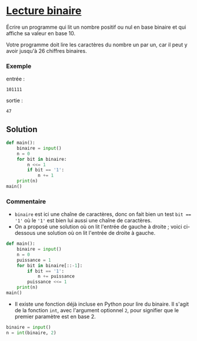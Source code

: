 # [Lecture binaire](http://www.france-ioi.org/algo/task.php?idChapter=565&idTask=442)


Écrire un programme qui lit un nombre positif ou nul en base binaire et qui affiche sa valeur en base 10.

Votre programme doit lire les caractères du nombre un par un, car il peut y avoir jusqu'à 26 chiffres binaires.

### Exemple

entrée :

    101111

sortie :

    47

## Solution

```python
def main():
    binaire = input()
    n = 0
    for bit in binaire:
        n <<= 1
        if bit == '1':
            n += 1
    print(n)
main()
```

### Commentaire

* `binaire` est ici une chaîne de caractères, donc on fait bien un test `bit == '1'` où le `'1'` est bien lui aussi une chaîne de caractères.
* On a proposé une solution où on lit l'entrée de gauche à droite ; voici ci-dessous une solution où on lit l'entrée de droite à gauche.

```python
def main():
    binaire = input()
    n = 0
    puissance = 1
    for bit in binaire[::-1]:
        if bit == '1':
            n += puissance
        puissance <<= 1
    print(n)
main()
```

* Il existe une fonction déjà incluse en Python pour lire du binaire. Il s'agit de la fonction `int`, avec l'argument optionnel `2`, pour signifier que le premier paramètre est en base 2.

```python
binaire = input()
n = int(binaire, 2)
```
